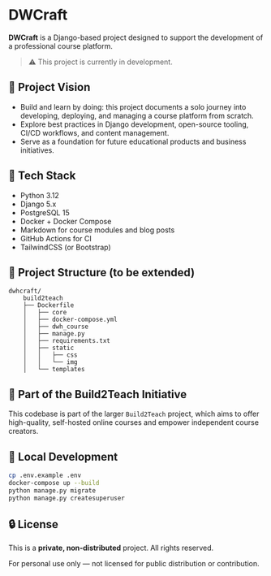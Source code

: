 # DWCraft

**DWCraft** is a Django-based project designed to support the development of a professional course platform. 

> ⚠️ This project is currently in development.

## 🚀 Project Vision
- Build and learn by doing: this project documents a solo journey into developing, deploying, and managing a course platform from scratch.
- Explore best practices in Django development, open-source tooling, CI/CD workflows, and content management.
- Serve as a foundation for future educational products and business initiatives.

## 🔧 Tech Stack
- Python 3.12
- Django 5.x
- PostgreSQL 15
- Docker + Docker Compose
- Markdown for course modules and blog posts
- GitHub Actions for CI
- TailwindCSS (or Bootstrap)

## 📂 Project Structure (to be extended)
```
dwhcraft/
    build2teach
    ├── Dockerfile
    │   ├── core
    │   ├── docker-compose.yml
    │   ├── dwh_course
    │   ├── manage.py
    │   ├── requirements.txt
    │   ├── static
    │   │   ├── css
    │   │   └── img
    │   └── templates
```

## 📖 Part of the Build2Teach Initiative
This codebase is part of the larger `Build2Teach` project, which aims to offer high-quality, self-hosted online courses and empower independent course creators.

## 🧪 Local Development
```bash
cp .env.example .env
docker-compose up --build
python manage.py migrate
python manage.py createsuperuser
```

## 🔒 License
This is a **private, non-distributed** project. All rights reserved.

For personal use only — not licensed for public distribution or contribution.
